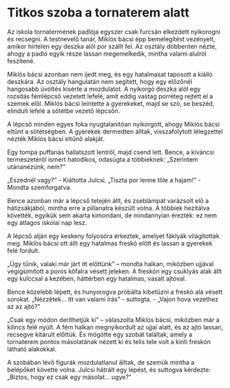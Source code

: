 # Titkos szoba a tornaterem alatt

Az iskola tornatermének padlója egyszer csak furcsán elkezdett nyikorogni és recsegni. A testnevelő tanár, Miklós bácsi épp bemelegítést vezényelt, amikor hirtelen egy deszka alól por szállt fel. Az osztály döbbenten nézte, ahogy a padló egyik része lassan megemelkedik, mintha valami alulról feszítené.

Miklós bácsi azonban nem ijedt meg, és egy hatalmasat taposott a kiálló deszkára.
Az osztály hangulatán nem segített, hogy egy előzőnél hangosabb üvöltés kisérte a mozdulatot. A nyikorgó deszka alól egy rozsdás fémlépcső vezetett lefelé, amit eddig vastag porréteg rejtett el a szemek elől.
Miklós bácsi leintette a gyerekeket, majd se szó, se beszéd, elindult lefelé a sötétbe vezető lépcsőn.

A lépcső minden egyes foka nyugtalanítóan nyikorgott, ahogy Miklós bácsi eltűnt a sötétségben. A gyerekek dermedten álltak, visszafolytott lélegzettel nézték Miklós bácsi eltűnő alakját.

Egy tompa puffanás hallatszott lentről, majd csend lett.
Bence, a kíváncsi természetéről ismert hatodikos, odasúgta a többieknek: „Szerintem utánanézünk, nem?”

„Eszednél vagy?” - Kiáltotta Julcsi. 
„Tiszta por lenne tőle a hajam!” - Mondta szemforgatva.

Bence azonban már a lépcső tetején állt, és zseblámpát varázsolt elő a hátizsákjából, mintha erre a pillanatra készült volna.
A többiek hezitálva követték, egyikük sem akarta kimondani, de mindannyian érezték: ez nem egy átlagos iskolai nap lesz.

A lépcső alján egy keskeny folyosóra érkeztek, amelyet fáklyák világítottak meg. Miklós bácsi ott állt egy hatalmas freskó előtt és lassan a gyerekek felé fordult.

„Úgy tűnik, valaki már járt itt előttünk” – mondta halkan, miközben ujjával végigsimított a poros kőfalra vésett jeleken.
A freskón egy csuklyás alak állt egy kulccsal a kezében, háttérben egy hatalmas, vasalt ajtóval.

Bence közelebb lépett, és hunyorogva próbálta kibetűzni a freskó alá vésett sorokat.
„Nézzétek... itt van valami írás” - suttogta. - „Vajon hova vezethez az az ajtó?"

„Csak egy módon deríthetjük ki” – válaszolta Miklós bácsi, miközben már a kilincs felé nyúlt.
A fém halkan megnyikordult az ujjai alatt, és az ajtó lassan, recsegve kitárult előttük. És mögötte egy szobát találtak, amely a tornaterem pontos másolatának nézett ki és telis tele volt a kinti freskón látható alakokkal.

A szobában lévő figurák mozdulatlanul álltak, de szemük mintha a belépőket követte volna.
Julcsi hátrált egy lépést, és suttogva kérdezte: „Biztos, hogy ez csak egy másolat… ugye?”